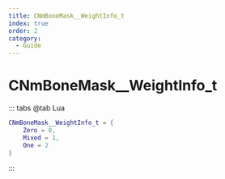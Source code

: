 ```yaml
---
title: CNmBoneMask__WeightInfo_t
index: true
order: 2
category:
  - Guide
---
```


# CNmBoneMask__WeightInfo_t
::: tabs
@tab Lua
```lua
CNmBoneMask__WeightInfo_t = {
    Zero = 0,
    Mixed = 1,
    One = 2
}
```
:::